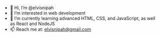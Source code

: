 - 👋 Hi, I’m @elvisnipah
- 👀 I’m interested in web development
- 🌱 I’m currently learning advanced HTML, CSS, and JavaScript, as well as React and NodeJS
- 📫 Reach me at: elvisnipah@gmail.com

<!---
elvisnipah/elvisnipah is a ✨ special ✨ repository because its `README.md` (this file) appears on your GitHub profile.
You can click the Preview link to take a look at your changes.
--->
